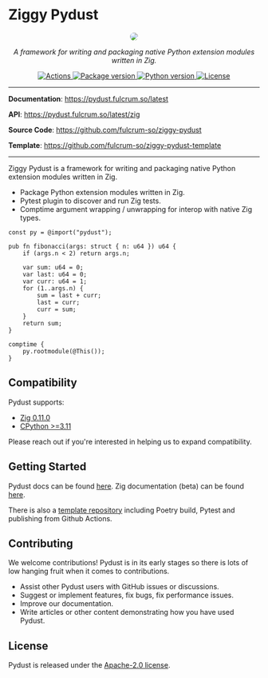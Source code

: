# Ziggy Pydust

<p align="center">
  <a href="https://pydust.fulcrum.so">
    <img src="https://pydust.fulcrum.so/assets/ziggy-pydust.png" style="border-radius: 20px" />
  </a>
</p>
<p align="center">
    <em>A framework for writing and packaging native Python extension modules written in Zig.</em>
</p>
<p align="center">
<a href="https://github.com/fulcrum-so/ziggy-pydust/actions" target="_blank">
    <img src="https://img.shields.io/github/actions/workflow/status/fulcrum-so/ziggy-pydust/ci.yml?branch=develop&logo=github&style=" alt="Actions">
</a>
<a href="https://pypi.org/project/ziggy-pydust" target="_blank">
    <img src="https://img.shields.io/pypi/v/ziggy-pydust" alt="Package version">
</a>
<a href="https://docs.python.org/3/whatsnew/3.11.html" target="_blank">
    <img src="https://img.shields.io/pypi/pyversions/ziggy-pydust" alt="Python version">
</a>
<a href="https://github.com/fulcrum-so/ziggy-pydust/blob/develop/LICENSE" target="_blank">
    <img src="https://img.shields.io/github/license/fulcrum-so/ziggy-pydust" alt="License">
</a>
</p>

---

**Documentation**: <a href="https://pydust.fulcrum.so/latest" target="_blank">https://pydust.fulcrum.so/latest</a>

**API**: <a href="https://pydust.fulcrum.so/latest/zig" target="_blank">https://pydust.fulcrum.so/latest/zig</a>

**Source Code**: <a href="https://github.com/fulcrum-so/ziggy-pydust" target="_blank">https://github.com/fulcrum-so/ziggy-pydust</a>

**Template**: <a href="https://github.com/fulcrum-so/ziggy-pydust-template" target="_blank">https://github.com/fulcrum-so/ziggy-pydust-template</a>

---

Ziggy Pydust is a framework for writing and packaging native Python extension modules written in Zig.

- Package Python extension modules written in Zig.
- Pytest plugin to discover and run Zig tests.
- Comptime argument wrapping / unwrapping for interop with native Zig types.

```zig
const py = @import("pydust");

pub fn fibonacci(args: struct { n: u64 }) u64 {
    if (args.n < 2) return args.n;

    var sum: u64 = 0;
    var last: u64 = 0;
    var curr: u64 = 1;
    for (1..args.n) {
        sum = last + curr;
        last = curr;
        curr = sum;
    }
    return sum;
}

comptime {
    py.rootmodule(@This());
}
```

## Compatibility

Pydust supports:

- [Zig 0.11.0](https://ziglang.org/download/0.11.0/release-notes.html)
- [CPython >=3.11](https://docs.python.org/3.11/c-api/stable.html)

Please reach out if you're interested in helping us to expand compatibility.

## Getting Started

Pydust docs can be found [here](https://pydust.fulcrum.so).
Zig documentation (beta) can be found [here](https://pydust.fulcrum.so/latest/zig).

There is also a [template repository](https://github.com/fulcrum-so/ziggy-pydust-template) including Poetry build, Pytest and publishing from Github Actions.

## Contributing

We welcome contributions! Pydust is in its early stages so there is lots of low hanging
fruit when it comes to contributions.

- Assist other Pydust users with GitHub issues or discussions.
- Suggest or implement features, fix bugs, fix performance issues.
- Improve our documentation.
- Write articles or other content demonstrating how you have used Pydust.

## License

Pydust is released under the [Apache-2.0 license](https://opensource.org/licenses/APACHE-2.0).
